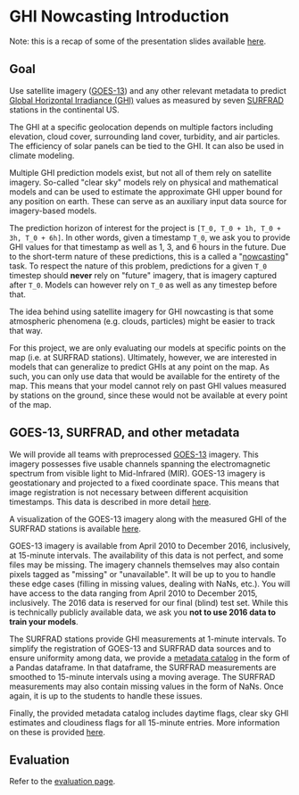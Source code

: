 # GHI Nowcasting Introduction

Note: this is a recap of some of the presentation slides available [here](solar_irradiance_presentation.pdf).

## Goal

Use satellite imagery ([GOES-13](https://en.wikipedia.org/wiki/GOES_13)) and any other relevant
metadata to predict [Global Horizontal Irradiance (GHI)](https://en.wikipedia.org/wiki/Solar_irradiance)
values as measured by seven [SURFRAD](https://www.esrl.noaa.gov/gmd/grad/surfrad/) stations in
the continental US.

The GHI at a specific geolocation depends on multiple factors including elevation, cloud cover,
surrounding land cover, turbidity, and air particles. The efficiency of solar panels can be tied
to the GHI. It can also be used in climate modeling.

Multiple GHI prediction models exist, but not all of them rely on satellite imagery. So-called
"clear sky" models rely on physical and mathematical models and can be used to estimate the
approximate GHI upper bound for any position on earth. These can serve as an auxiliary input
data source for imagery-based models.

The prediction horizon of interest for the project is ``[T_0, T_0 + 1h, T_0 + 3h, T_0 + 6h]``.
In other words, given a timestamp ``T_0``, we ask you to provide GHI values for that timestamp
as well as 1, 3, and 6 hours in the future. Due to the short-term nature of these predictions,
this is a called a "[nowcasting](<https://en.wikipedia.org/wiki/Nowcasting_(meteorology)>)" task.
To respect the nature of this problem, predictions for a given ``T_0`` timestep should **never**
rely on "future" imagery, that is imagery captured after ``T_0``. Models can however rely
on ``T_0`` as well as any timestep before that.

The idea behind using satellite imagery for GHI nowcasting is that some atmospheric phenomena
(e.g. clouds, particles) might be easier to track that way.

For this project, we are only evaluating our models at specific points on the map (i.e. at SURFRAD
stations). Ultimately, however, we are interested in models that can generalize to predict GHIs at
any point on the map. As such, you can only use data that would be available for the entirety of
the map. This means that your model cannot rely on past GHI values measured by stations on the
ground, since these would not be available at every point of the map.

## GOES-13, SURFRAD, and other metadata

We will provide all teams with preprocessed [GOES-13](https://en.wikipedia.org/wiki/GOES_13)
imagery. This imagery possesses five usable channels spanning the electromagnetic spectrum from
visible light to Mid-Infrared (MIR). GOES-13 imagery is geostationary and projected to a fixed
coordinate space. This means that image registration is not necessary between different
acquisition timestamps. This data is described in more detail [here](datasources.md).

A visualization of the GOES-13 imagery along with the measured GHI of the SURFRAD stations is
available [here](https://drive.google.com/file/d/12myylJZ_pDEORjvMpoHv-10O4HZIwW2y).

GOES-13 imagery is available from April 2010 to December 2016, inclusively, at 15-minute intervals.
The availability of this data is not perfect, and some files may be missing. The imagery channels
themselves may also contain pixels tagged as "missing" or "unavailable". It will be up to you to
handle these edge cases (filling in missing values, dealing with NaNs, etc.). You will have access
to the data ranging from April 2010 to December 2015, inclusively. The 2016 data is reserved for our
final (blind) test set. While this is technically publicly available data, we ask you
**not to use 2016 data to train your models**.

The SURFRAD stations provide GHI measurements at 1-minute intervals. To simplify the registration
of GOES-13 and SURFRAD data sources and to ensure uniformity among data, we provide a
[metadata catalog](dataframe.md) in the form of a Pandas dataframe. In that dataframe, the SURFRAD
measurements are smoothed to 15-minute intervals using a moving average. The SURFRAD measurements
may also contain missing values in the form of NaNs. Once again, it is up to the students to handle
these issues.

Finally, the provided metadata catalog includes daytime flags, clear sky GHI estimates and
cloudiness flags for all 15-minute entries. More information on these is provided [here](dataframe.md).

## Evaluation

Refer to the [evaluation page](evaluation.md).
